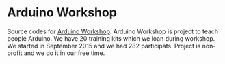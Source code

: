 # Arduino Workshop
Source codes for [Arduino Workshop](http://arduino101.cz/). Arduino Workshop is project to teach people Arduino. We have 20 training kits which we loan during workshop. We started in September 2015 and we had 282 participats. Project is non-profit and we do it in our free time.

